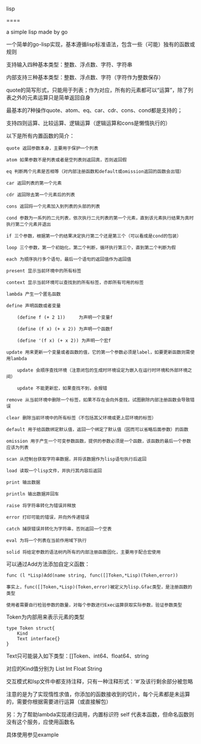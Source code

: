 lisp

====

a simple lisp made by go

一个简单的go-lisp实现，基本遵循lisp标准语法，包含一些（可能）独有的函数或规则

支持输入四种基本类型：整数、浮点数、字符、字符串

内部支持三种基本类型：整数、浮点数、字符（字符作为整数保存）

quote的简写形式，只能用于列表；作为对应，所有的元素都可以“运算”，除了列表之外的元素运算只是简单返回自身

最基本的7种操作quote、atom、eq、car、cdr、cons、cond都是支持的；

支持四则运算、比较运算、逻辑运算（逻辑运算和cons是懒惰执行的）

以下是所有内置函数的简介：

	quote 返回参数本身，主要用于保护一个列表
	
	atom 如果参数不是列表或者是空列表则返回真，否则返回假
	
	eq 判断两个元素是否相等（对内部注册函数和default或omission返回的函数会出错）
	
	car 返回列表的第一个元素
	
	cdr 返回除去第一个元素后的列表
	
	cons 返回将一个元素加入到列表的头部的列表
	
	cond 参数为一系列的二元列表，依次执行二元列表的第一个元素，直到该元素执行结果为真时执行第二个元素并退出

	if 三个参数，根据第一个的结果决定执行第二个还是第三个（可以看成是cond的包装）

	loop 三个参数，第一个初始化，第二个判断，循环执行第三个，直到第二个判断为假

	each 为顺序执行多个语句，最后一个语句的返回值作为返回值
	
	present 显示当前环境中的所有标签
	
	context 显示当前环境可以查找到的所有标签，亦即所有可用的标签

	lambda 产生一个匿名函数

	define 声明函数或者变量
		
		(define f (+ 2 1))     为声明一个变量f

		(define (f x) (+ x 2)) 为声明一个函数f

		(define '(f x) (+ x 2)) 为声明一个宏f
	
	update 用来更新一个变量或者函数的值，它的第一个参数必须是label，如要更新函数则需使用lambda
		
		update 会顺序查找环境（注意闭包的生成时环境设定为嵌入在运行时环境和外部环境之间）
		
		update 不能更新宏，如果查找不到，会报错

	remove 从当前环境中删除一个标签，如果不存在会向外查找，试图删除内部注册函数会导致错误
	
	clear 删除当前环境中的所有标签（不包括其父环境或更上层环境的标签）

	default 用于给函数绑定默认值，返回一个绑定了默认值（因而可以省略后面参数）的函数

	omission 用于产生一个可变参数函数，提供的参数必须是一个函数，该函数的最后一个参数应该为列表

	scan 从控制台获取字符串数据，并将该数据作为lisp语句执行后返回
	
	load 读取一个lisp文件，并执行其内容后返回

	print 输出数据

	println 输出数据并回车

	raise 将字符串转化为错误并释放

	error 打印可能的错误，并向外传递错误

	catch 捕获错误并转化为字符串，否则返回一个空表
	
	eval 为将一个列表在当前作用域下执行
	
	solid 将给定参数的语法树内所有的内部注册函数固化，主要用于配合宏使用

可以通过Add方法添加自定义函数：

	func (l *Lisp)Add(name string, func([]Token,*Lisp)(Token,error))
	
	事实上，func([]Token,*Lisp)(Token,error)被定义为lisp.Gfac类型，是注册函数的类型
	
	使用者需要自行检验参数的数量，对每个参数进行Exec运算获取实际参数，验证参数类型

Token为内部用来表示元素的类型

	type Token struct{
		Kind
		Text interface{}
	}

Text只可能装入如下类型：[]Token、int64、float64、string

对应的Kind值分别为	    List     Int    Float    String

交互模式和lsp文件中都支持注释，只有一种注释形式：‘#’及该行剩余部分被忽略

注意的是为了实现惰性求值，你添加的函数接收到的切片，每个元素都是未运算的，需要你根据需要进行运算（或直接解包）

另：为了帮助lambda实现递归调用，内置标识符 self 代表本函数，但命名函数则没有这个服务，应使用函数名

具体使用参见example
